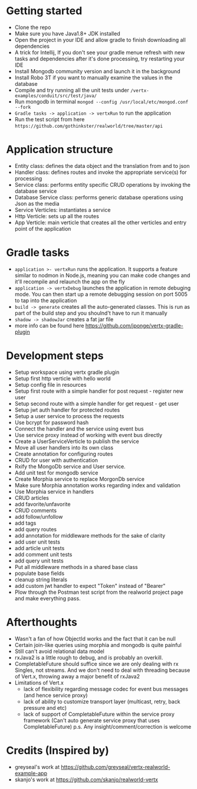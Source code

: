 # Getting started

- Clone the repo
- Make sure you have Java1.8+ JDK installed
- Open the project in your IDE and allow gradle to finish downloading all dependencies
- A trick for Intellij, If you don't see your gradle menue refresh with new tasks and dependencies after it's done processing, try restarting your IDE
- Install Mongodb community version and launch it in the background
- Install Robo 3T if you want to manually examine the values in the database
- Compile and try running all the unit tests under `/vertx-examples/conduit/src/test/java/`
- Run mongodb in terminal `mongod --config /usr/local/etc/mongod.conf --fork`
- `Gradle tasks -> application -> vertxRun` to run the application
- Run the test script from here `https://github.com/gothinkster/realworld/tree/master/api`

# Application structure

- Entity class: defines the data object and the translation from and to json
- Handler class: defines routes and invoke the appropriate service(s) for processing
- Service class: performs entity specific CRUD operations by invoking the database service
- Database Service class: performs generic database operations using Json as the media
- Service Verticles: instantiates a service
- Http Verticle: sets up all the routes
- App Verticle: main verticle that creates all the other verticles and entry point of the application

# Gradle tasks
- `application >- vertxRun` runs the application. It supports a feature similar to nodmon in Node.js, meaning you can make code changes and it'll recompile and relaunch the app on the fly
- `application -> vertxDebug` launches the application in remote debuging mode. You can then start up a remote debugging session on port 5005 to tap into the application
- `build -> generate` creates all the auto-generated classes. This is run as part of the build step and you shoulnd't have to run it manually
- `shadow -> shadowJar` creates a fat jar file
- more info can be found here https://github.com/jponge/vertx-gradle-plugin

# Development steps

- Setup workspace using vertx gradle plugin
- Setup first http verticle with hello world
- Setup config file in resources
- Setup first route with a simple handler for post request - register new user
- Setup second route with a simple handler for get request - get user
- Setup jwt auth handler for protected routes
- Setup a user service to process the requests
- Use bcrypt for password hash
- Connect the handler and the service using event bus
- Use service proxy instead of working with event bus directly
- Create a UserServiceVerticle to publish the service
- Move all user handlers into its own class
- Create annotation for configuring routes
- CRUD for user with authentication
- Rxify the MongoDb service and User service.
- Add unit test for mongodb service
- Create Morphia service to replace MorgonDb service
- Make sure Morphia annotation works regarding index and validation
- Use Morphia service in handlers
- CRUD articles
- add favorite/unfavorite
- CRUD comments
- add follow/unfollow
- add tags
- add query routes
- add annotation for middleware methods for the sake of clarity
- add user unit tests
- add article unit tests
- add comment unit tests
- add query unit tests
- Put all middleware methods in a shared base class
- populate base fields
- cleanup string literals
- add custom jwt handler to expect "Token" instead of "Bearer"
- Plow through the Postman test script from the realworld project page and make everything pass.

# Afterthoughts

- Wasn't a fan of how ObjectId works and the fact that it can be null
- Certain join-like queries using morphia and mongodb is quite painful
- Still can't avoid relational data model
- rxJava2 is a little rough to debug, and is probably an overkill.
- CompletableFuture should suffice since we are only dealing with rx Singles, not streams. And we don't need to deal with threading because of Vert.x, throwing away a major benefit of rxJava2
- Limitations of Vert.x
   - lack of flexibility regarding message codec for event bus messages (and hence service proxy)
   - lack of ability to customize transport layer (multicast, retry, back pressure and etc)
   - lack of support of CompletableFuture within the service proxy framework (Can't auto generate service proxy that uses CompletableFuture)
p.s. Any insight/comment/correction is welcome

# Credits (Inspired by)
- greyseal's work at https://github.com/greyseal/vertx-realworld-example-app
- skanjo's work at https://github.com/skanjo/realworld-vertx
